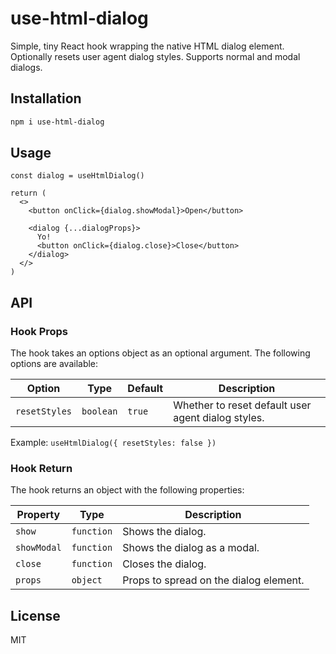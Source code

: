 # use-html-dialog

Simple, tiny React hook wrapping the native HTML dialog element. Optionally resets user agent dialog styles. Supports normal and modal dialogs.

## Installation

```bash
npm i use-html-dialog
```

## Usage

```tsx
const dialog = useHtmlDialog()

return (
  <>
    <button onClick={dialog.showModal}>Open</button>

    <dialog {...dialogProps}>
      Yo!
      <button onClick={dialog.close}>Close</button>
    </dialog>
  </>
)
```

## API

### Hook Props

The hook takes an options object as an optional argument. The following options are available:

| Option        | Type      | Default | Description                                        |
| ------------- | --------- | ------- | -------------------------------------------------- |
| `resetStyles` | `boolean` | `true`  | Whether to reset default user agent dialog styles. |

Example: `useHtmlDialog({ resetStyles: false })`

### Hook Return

The hook returns an object with the following properties:

| Property    | Type       | Description                            |
| ----------- | ---------- | -------------------------------------- |
| `show`      | `function` | Shows the dialog.                      |
| `showModal` | `function` | Shows the dialog as a modal.           |
| `close`     | `function` | Closes the dialog.                     |
| `props`     | `object`   | Props to spread on the dialog element. |

## License

MIT
